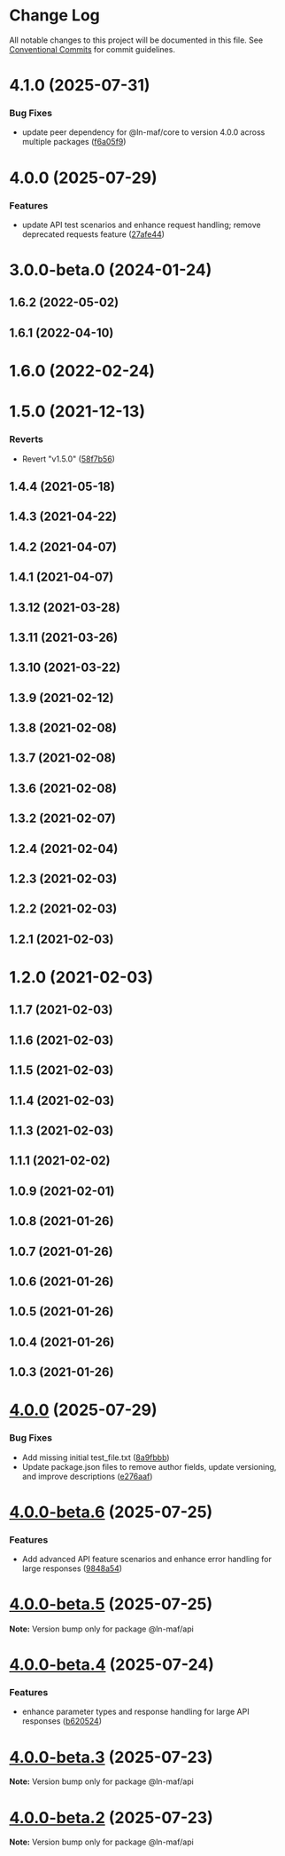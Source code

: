 # Change Log

All notable changes to this project will be documented in this file.
See [Conventional Commits](https://conventionalcommits.org) for commit guidelines.

# 4.1.0 (2025-07-31)


### Bug Fixes

* update peer dependency for @ln-maf/core to version 4.0.0 across multiple packages ([f6a05f9](https://github.com/hpcc-systems/MAF/commit/f6a05f91ed564be6ba3874a3c9ad89cd4c58f6dc))



# 4.0.0 (2025-07-29)


### Features

* update API test scenarios and enhance request handling; remove deprecated requests feature ([27afe44](https://github.com/hpcc-systems/MAF/commit/27afe44f8dbcb42a2bda729ec0f88bc017f8215e))



# 3.0.0-beta.0 (2024-01-24)



## 1.6.2 (2022-05-02)



## 1.6.1 (2022-04-10)



# 1.6.0 (2022-02-24)



# 1.5.0 (2021-12-13)


### Reverts

* Revert "v1.5.0" ([58f7b56](https://github.com/hpcc-systems/MAF/commit/58f7b56cb9fda278b85a0198bc6265ca2f63b49c))



## 1.4.4 (2021-05-18)



## 1.4.3 (2021-04-22)



## 1.4.2 (2021-04-07)



## 1.4.1 (2021-04-07)



## 1.3.12 (2021-03-28)



## 1.3.11 (2021-03-26)



## 1.3.10 (2021-03-22)



## 1.3.9 (2021-02-12)



## 1.3.8 (2021-02-08)



## 1.3.7 (2021-02-08)



## 1.3.6 (2021-02-08)



## 1.3.2 (2021-02-07)



## 1.2.4 (2021-02-04)



## 1.2.3 (2021-02-03)



## 1.2.2 (2021-02-03)



## 1.2.1 (2021-02-03)



# 1.2.0 (2021-02-03)



## 1.1.7 (2021-02-03)



## 1.1.6 (2021-02-03)



## 1.1.5 (2021-02-03)



## 1.1.4 (2021-02-03)



## 1.1.3 (2021-02-03)



## 1.1.1 (2021-02-02)



## 1.0.9 (2021-02-01)



## 1.0.8 (2021-01-26)



## 1.0.7 (2021-01-26)



## 1.0.6 (2021-01-26)



## 1.0.5 (2021-01-26)



## 1.0.4 (2021-01-26)



## 1.0.3 (2021-01-26)





# [4.0.0](https://github.com/hpcc-systems/MAF/compare/@ln-maf/api@4.0.0-beta.6...@ln-maf/api@4.0.0) (2025-07-29)


### Bug Fixes

* Add missing initial test_file.txt ([8a9fbbb](https://github.com/hpcc-systems/MAF/commit/8a9fbbb31f24d9efd6d109f8231b60f93593c653))
* Update package.json files to remove author fields, update versioning, and improve descriptions ([e276aaf](https://github.com/hpcc-systems/MAF/commit/e276aaf6c53bd1edb83193f148261070bc292277))





# [4.0.0-beta.6](https://github.com/hpcc-systems/MAF/compare/@ln-maf/api@4.0.0-beta.5...@ln-maf/api@4.0.0-beta.6) (2025-07-25)


### Features

* Add advanced API feature scenarios and enhance error handling for large responses ([9848a54](https://github.com/hpcc-systems/MAF/commit/9848a541f73c40c5b12d514f73252d8440d16eff))





# [4.0.0-beta.5](https://github.com/hpcc-systems/MAF/compare/@ln-maf/api@4.0.0-beta.4...@ln-maf/api@4.0.0-beta.5) (2025-07-25)

**Note:** Version bump only for package @ln-maf/api





# [4.0.0-beta.4](https://github.com/hpcc-systems/MAF/compare/@ln-maf/api@4.0.0-beta.3...@ln-maf/api@4.0.0-beta.4) (2025-07-24)


### Features

* enhance parameter types and response handling for large API responses ([b620524](https://github.com/hpcc-systems/MAF/commit/b62052470df7c7742360e4ac87586a546ed277b5))





# [4.0.0-beta.3](https://github.com/hpcc-systems/MAF/compare/@ln-maf/api@4.0.0-beta.2...@ln-maf/api@4.0.0-beta.3) (2025-07-23)

**Note:** Version bump only for package @ln-maf/api





# [4.0.0-beta.2](https://github.com/hpcc-systems/MAF/compare/@ln-maf/api@4.0.0-beta.1...@ln-maf/api@4.0.0-beta.2) (2025-07-23)

**Note:** Version bump only for package @ln-maf/api
